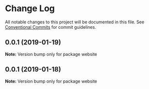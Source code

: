 # Change Log

All notable changes to this project will be documented in this file.
See [Conventional Commits](https://conventionalcommits.org) for commit guidelines.

## 0.0.1 (2019-01-19)

**Note:** Version bump only for package website





## 0.0.1 (2019-01-18)

**Note:** Version bump only for package website
